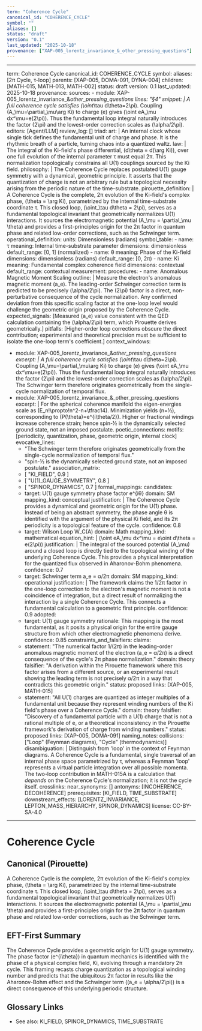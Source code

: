 ```yaml
---
term: "Coherence Cycle"
canonical_id: "COHERENCE_CYCLE"
symbol: ""
aliases: []
status: "draft"
version: "0.1"
last_updated: "2025-10-18"
provenance: ["XAP-005_lorentz_invariance_&_other_pressing_questions"]
---
```


---
term: Coherence Cycle
canonical_id: COHERENCE_CYCLE
symbol:
aliases: [2π Cycle, τ-loop]
parents: [XAP-005, DOMA-091, DYNA-004]
children: [MATH-015, MATH-013, MATH-002]
status: draft
version: 0.1
last_updated: 2025-10-18
provenance:
  sources:
    - module: XAP-005_lorentz_invariance_&_other_pressing_questions
      lines: "§4"
      snippet: |
        A full coherence cycle satisfies \(\oint_\tau d\theta=2\pi\).
        Coupling \(A_\mu=\partial_\mu\arg Ki\) to charge \(e\) gives
        \(\oint eA_\mu dx^\mu=e(2\pi)\).
        Thus the fundamental loop integral naturally introduces the factor \(2\pi\) and the lowest-order correction scales as \(\alpha/2\pi\).
  editors: [Agent/LLM]
  review_log: []
triad:
  art: |
    An internal clock whose single tick defines the fundamental unit of charge and phase. It is the rhythmic breath of a particle, turning chaos into a quantized waltz.
  law: |
    The integral of the Ki-field's phase differential, \(d\theta = d(\arg Ki)\), over one full evolution of the internal parameter τ must equal 2π. This normalization topologically constrains all U(1) couplings sourced by the Ki field.
  philosophy: |
    The Coherence Cycle replaces postulated U(1) gauge symmetry with a dynamical, geometric principle. It asserts that the quantization of charge is not an arbitrary rule but a topological necessity arising from the periodic nature of the time-substrate.
pirouette_definition: |
  A Coherence Cycle is the complete, 2π evolution of the Ki-field's complex phase, \(\theta = \arg Ki\), parametrized by the internal time-substrate coordinate τ. This closed loop, \(\oint_\tau d\theta = 2\pi\), serves as a fundamental topological invariant that geometrically normalizes U(1) interactions. It sources the electromagnetic potential \(A_\mu = \partial_\mu \theta\) and provides a first-principles origin for the 2π factor in quantum phase and related low-order corrections, such as the Schwinger term.
operational_definition:
  units: Dimensionless (radians)
  symbol_table:
    - name: τ
      meaning: Internal time-substrate parameter
      dimensions: dimensionless
      default_range: [0, 1] (normalized)
    - name: θ
      meaning: Phase of the Ki-field
      dimensions: dimensionless (radians)
      default_range: [0, 2π)
    - name: Ki
      meaning: Fundamental complex coherence field
      dimensions: contextual
      default_range: contextual
  measurement:
    procedures:
      - name: Anomalous Magnetic Moment Scaling
        outline: |
          Measure the electron's anomalous magnetic moment \(a_e\). The leading-order Schwinger correction term is predicted to be precisely \(\alpha/2\pi\). The \(2\pi\) factor is a direct, non-perturbative consequence of the cycle normalization. Any confirmed deviation from this specific scaling factor at the one-loop level would challenge the geometric origin proposed by the Coherence Cycle.
        expected_signals: [Measured \(a_e\) value consistent with the QED calculation containing the \(\alpha/2\pi\) term, which Pirouette derives geometrically.]
        pitfalls: [Higher-order loop corrections obscure the direct contribution; experimental and theoretical precision must be sufficient to isolate the one-loop term's coefficient.]
context_windows:
  - module: XAP-005_lorentz_invariance_&_other_pressing_questions
    excerpt: |
      A full coherence cycle satisfies \(\oint_\tau d\theta=2\pi\). Coupling \(A_\mu=\partial_\mu\arg Ki\) to charge \(e\) gives \(\oint eA_\mu dx^\mu=e(2\pi)\). Thus the fundamental loop integral naturally introduces the factor \(2\pi\) and the lowest-order correction scales as \(\alpha/2\pi\). The Schwinger term therefore originates geometrically from the single-cycle normalization of temporal flux.
  - module: XAP-005_lorentz_invariance_&_other_pressing_questions
    excerpt: |
      For the spherical coherence manifold the eigen-energies scale as \(E_n\!\propto\!n^2-n+\tfrac14\). Minimization yields \(n=½\), corresponding to \(P(\theta)=e^{i\theta/2}\). Higher or fractional windings increase coherence strain; hence spin-½ is the dynamically selected ground state, not an imposed postulate.
poetic_connections:
  motifs: [periodicity, quantization, phase, geometric origin, internal clock]
  evocative_lines:
    - "The Schwinger term therefore originates geometrically from the single-cycle normalization of temporal flux."
    - "spin-½ is the dynamically selected ground state, not an imposed postulate."
  association_matrix:
    - [ "KI_FIELD", 0.9 ]
    - [ "U(1)_GAUGE_SYMMETRY", 0.8 ]
    - [ "SPINOR_DYNAMICS", 0.7 ]
formal_mappings:
  candidates:
    - target: U(1) gauge symmetry phase factor e^{iθ}
      domain: SM
      mapping_kind: conceptual
      justification: |
        The Coherence Cycle provides a dynamical and geometric origin for the U(1) phase. Instead of being an abstract symmetry, the phase angle θ is identified with the argument of the physical Ki field, and its 2π periodicity is a topological feature of the cycle.
      confidence: 0.8
    - target: Wilson Loop W_C(A)
      domain: Math
      mapping_kind: mathematical
      equation_hint: |
        \(\oint eA_\mu dx^\mu = e\oint d\theta = e(2\pi)\)
      justification: |
        The integral of the sourced potential \(A_\mu\) around a closed loop is directly tied to the topological winding of the underlying Coherence Cycle. This provides a physical interpretation for the quantized flux observed in Aharonov-Bohm phenomena.
      confidence: 0.7
    - target: Schwinger term a_e = α/2π
      domain: SM
      mapping_kind: operational
      justification: |
        The framework claims the 1/2π factor in the one-loop correction to the electron's magnetic moment is not a coincidence of integration, but a direct result of normalizing the interaction by a single Coherence Cycle. This connects a fundamental calculation to a geometric first principle.
      confidence: 0.9
  adopted:
    - target: U(1) gauge symmetry
      rationale: This mapping is the most fundamental, as it posits a physical origin for the entire gauge structure from which other electromagnetic phenomena derive.
      confidence: 0.85
constraints_and_falsifiers:
  claims:
    - statement: "The numerical factor 1/(2π) in the leading-order anomalous magnetic moment of the electron (a_e = α/2π) is a direct consequence of the cycle's 2π phase normalization."
      domain: theory
      falsifier: "A derivation within the Pirouette framework where this factor arises from a different source, or an experimental result showing the leading term is not precisely α/2π in a way that contradicts this geometric origin."
      status: proposed
      links: [XAP-005, MATH-015]
    - statement: "All U(1) charges are quantized as integer multiples of a fundamental unit because they represent winding numbers of the Ki field's phase over a Coherence Cycle."
      domain: theory
      falsifier: "Discovery of a fundamental particle with a U(1) charge that is not a rational multiple of e, or a theoretical inconsistency in the Pirouette framework's derivation of charge from winding numbers."
      status: proposed
      links: [XAP-005, DOMA-091]
naming_notes:
  collisions: ["Loop" (Feynman diagrams), "Cycle" (thermodynamics)]
  disambiguation: |
    Distinguish from 'loop' in the context of Feynman diagrams. A Coherence Cycle is a fundamental, single traversal of an internal phase space parametrized by τ, whereas a Feynman 'loop' represents a virtual particle integration over all possible momenta. The two-loop contribution in MATH-015A is a calculation that *depends* on the Coherence Cycle's normalization; it is not the cycle itself.
crosslinks:
  near_synonyms: []
  antonyms: [INCOHERENCE, DECOHERENCE]
  prerequisites: [KI_FIELD, TIME_SUBSTRATE]
  downstream_effects: [LORENTZ_INVARIANCE, LEPTON_MASS_HIERARCHY, SPINOR_DYNAMICS]
license: CC-BY-SA-4.0
---

# Coherence Cycle

## Canonical (Pirouette)
A Coherence Cycle is the complete, 2π evolution of the Ki-field's complex phase, \(\theta = \arg Ki\), parametrized by the internal time-substrate coordinate τ. This closed loop, \(\oint_\tau d\theta = 2\pi\), serves as a fundamental topological invariant that geometrically normalizes U(1) interactions. It sources the electromagnetic potential \(A_\mu = \partial_\mu \theta\) and provides a first-principles origin for the 2π factor in quantum phase and related low-order corrections, such as the Schwinger term.

## EFT-First Summary
The Coherence Cycle provides a geometric origin for U(1) gauge symmetry. The phase factor \(e^{i\theta}\) in quantum mechanics is identified with the phase of a physical complex field, Ki, evolving through a mandatory 2π cycle. This framing recasts charge quantization as a topological winding number and predicts that the ubiquitous 2π factor in results like the Aharonov-Bohm effect and the Schwinger term (\(a_e = \alpha/2\pi\)) is a direct consequence of this underlying periodic structure.

## Glossary Links
- See also: KI_FIELD, SPINOR_DYNAMICS, TIME_SUBSTRATE